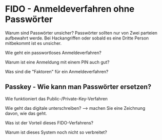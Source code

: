 FIDO - Anmeldeverfahren ohne Passwörter
=======================================

Warum sind Passwörter unsicher?
Passwörter sollten nur von Zwei parteien aufbewahrt werde. Bei Hackangriffen oder sobald es eine Dritte Person mitbekommt ist es unsicher.

Wie geht ein passwortloses Anmeldeverfahren?

Warum ist eine Anmeldung mit einem PIN auch gut?

Was sind die "Faktoren" für ein Anmeldeverfahren?


Passkey - Wie kann man Passwörter ersetzen?
-------------------------------------------

Wie funktioniert das Public-/Private-Key-Verfahren

Wie geht das digitale unterschreiben?
--> machen Sie eine Zeichnung davon, wie das geht.

Was ist der Vorteil dieses FIDO-Verfahrens?

Warum ist dieses System noch nicht so verbreitet?
